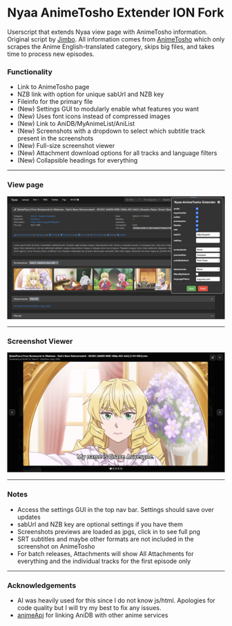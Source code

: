 # Nyaa AnimeTosho Extender ION Fork

Userscript that extends Nyaa view page with AnimeTosho information. Original script by [Jimbo](https://gitea.com/Jimbo/PT-Userscripts/src/branch/main/nyaa-animetosho.user.js). All information comes from [AnimeTosho](https://animetosho.org/) which only scrapes the Anime English-translated category, skips big files, and takes time to process new episodes.

### Functionality
- Link to AnimeTosho page
- NZB link with option for unique sabUrl and NZB key
- Fileinfo for the primary file
- (New) Settings GUI to modularly enable what features you want
- (New) Uses font icons instead of compressed images
- (New) Link to AniDB/MyAnimeList/AniList
- (New) Screenshots with a dropdown to select which subtitle track present in the screenshots
- (New) Full-size screenshot viewer
- (New) Attachment download options for all tracks and language filters
- (New) Collapsible headings for everything

---

### View page
![](main_image.jpg)

---

### Screenshot Viewer
![Screenshot Viewer](screenshot_viewer.jpg)

---

### Notes
- Access the settings GUI in the top nav bar. Settings should save over updates
- sabUrl and NZB key are optional settings if you have them
- Screenshots previews are loaded as jpgs, click in to see full png
- SRT subtitles and maybe other formats are not included in the screenshot on AnimeTosho
- For batch releases, Attachments will show All Attachments for everything and the individual tracks for the first episode only

---

### Acknowledgements
- AI was heavily used for this since I do not know js/html. Apologies for code quality but I will try my best to fix any issues.
- [animeApi](https://github.com/nattadasu/animeApi) for linking AniDB with other anime services